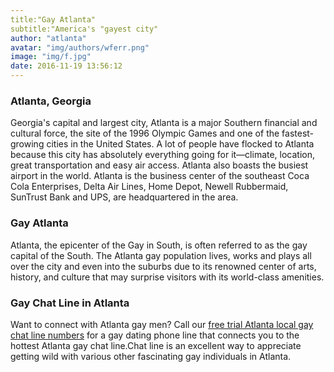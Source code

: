 ```yaml
---
title:"Gay Atlanta"
subtitle:"America's "gayest city"
author: "atlanta"
avatar: "img/authors/wferr.png"
image: "img/f.jpg"
date: 2016-11-19 13:56:12
---
```


### Atlanta, Georgia
Georgia's capital and largest city, Atlanta is a major Southern financial and cultural force, the site of the 1996 Olympic Games and one of the fastest-growing cities in the United States. A lot of people have flocked to Atlanta because this city has absolutely everything going for it—climate, location, great transportation and easy air access. Atlanta also boasts the busiest airport in the world. Atlanta is the business center of the southeast Coca Cola Enterprises, Delta Air Lines, Home Depot, Newell Rubbermaid, SunTrust Bank and UPS, are headquartered in the area.
### Gay Atlanta
Atlanta, the epicenter of the Gay in South, is often referred to as the gay capital of the South. The Atlanta gay population lives, works and plays all over the city and even into the suburbs due to its renowned center of arts, history, and culture that may surprise visitors with its world-class amenities.
### Gay Chat Line in Atlanta
Want to connect with Atlanta gay men? Call our [free trial Atlanta local gay chat line numbers](http://chatlinepal.com) for a gay dating phone line that connects you to the hottest Atlanta gay chat line.Chat line is an excellent way to appreciate getting wild with various other fascinating gay individuals in Atlanta.
